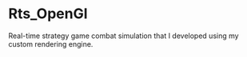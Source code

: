 # Rts_OpenGl

Real-time strategy game combat simulation that I developed using my custom rendering engine.
